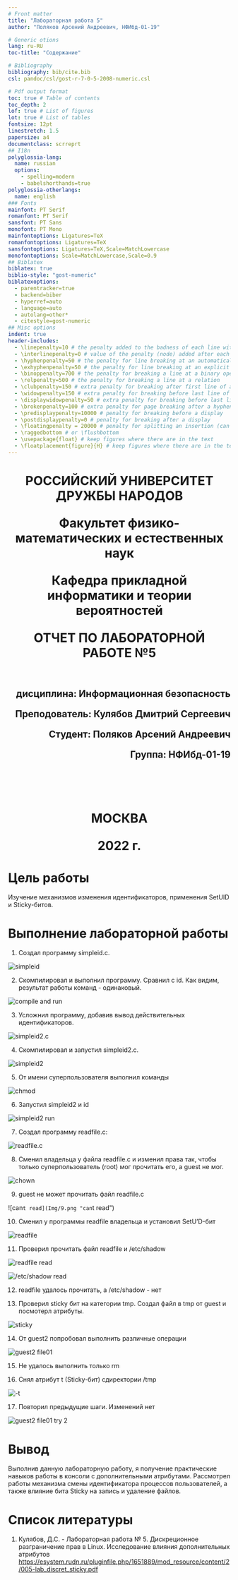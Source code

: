 ```yaml
---
# Front matter
title: "Лабораторная работа 5"
author: "Поляков Арсений Андреевич, НФИбд-01-19"

# Generic otions
lang: ru-RU
toc-title: "Содержание"

# Bibliography
bibliography: bib/cite.bib
csl: pandoc/csl/gost-r-7-0-5-2008-numeric.csl

# Pdf output format
toc: true # Table of contents
toc_depth: 2
lof: true # List of figures
lot: true # List of tables
fontsize: 12pt
linestretch: 1.5
papersize: a4
documentclass: scrreprt
## I18n
polyglossia-lang:
  name: russian
  options:
	- spelling=modern
	- babelshorthands=true
polyglossia-otherlangs:
  name: english
### Fonts
mainfont: PT Serif
romanfont: PT Serif
sansfont: PT Sans
monofont: PT Mono
mainfontoptions: Ligatures=TeX
romanfontoptions: Ligatures=TeX
sansfontoptions: Ligatures=TeX,Scale=MatchLowercase
monofontoptions: Scale=MatchLowercase,Scale=0.9
## Biblatex
biblatex: true
biblio-style: "gost-numeric"
biblatexoptions:
  - parentracker=true
  - backend=biber
  - hyperref=auto
  - language=auto
  - autolang=other*
  - citestyle=gost-numeric
## Misc options
indent: true
header-includes:
  - \linepenalty=10 # the penalty added to the badness of each line within a paragraph (no associated penalty node) Increasing the value makes tex try to have fewer lines in the paragraph.
  - \interlinepenalty=0 # value of the penalty (node) added after each line of a paragraph.
  - \hyphenpenalty=50 # the penalty for line breaking at an automatically inserted hyphen
  - \exhyphenpenalty=50 # the penalty for line breaking at an explicit hyphen
  - \binoppenalty=700 # the penalty for breaking a line at a binary operator
  - \relpenalty=500 # the penalty for breaking a line at a relation
  - \clubpenalty=150 # extra penalty for breaking after first line of a paragraph
  - \widowpenalty=150 # extra penalty for breaking before last line of a paragraph
  - \displaywidowpenalty=50 # extra penalty for breaking before last line before a display math
  - \brokenpenalty=100 # extra penalty for page breaking after a hyphenated line
  - \predisplaypenalty=10000 # penalty for breaking before a display
  - \postdisplaypenalty=0 # penalty for breaking after a display
  - \floatingpenalty = 20000 # penalty for splitting an insertion (can only be split footnote in standard LaTeX)
  - \raggedbottom # or \flushbottom
  - \usepackage{float} # keep figures where there are in the text
  - \floatplacement{figure}{H} # keep figures where there are in the text
---
```


<h1 align="center">
<p>РОССИЙСКИЙ УНИВЕРСИТЕТ ДРУЖБЫ НАРОДОВ 
<p>Факультет физико-математических и естественных наук  
<p>Кафедра прикладной информатики и теории вероятностей
<p>ОТЧЕТ ПО ЛАБОРАТОРНОЙ РАБОТЕ №5
<br></br>
<h2 align="right">
<p>дисциплина: Информационная безопасность
<p>Преподователь: Кулябов Дмитрий Сергеевич
<p>Студент: Поляков Арсений Андреевич
<p>Группа: НФИбд-01-19
<br></br>
<br></br>
<h1 align="center">
<p>МОСКВА
<p>2022 г.
</h1>

# **Цель работы**

Изучение механизмов изменения идентификаторов, применения SetUID и Sticky-битов.


# **Выполнение лабораторной работы**

1. Создал программу simpleid.c.

![simpleid](Img/1.png "simpleid.c")

2. Скомпилировал и выполнил программу. Сравнил с id. Как видим, результат работы команд - одинаковый.

![compile and run](Img/2.png "compile and run")

3. Усложнил программу, добавив вывод действительных идентификаторов. 

![simpleid2.c](Img/3.png "simpleid2.c")

4. Скомпилировал и запустил simpleid2.c. 

![simpleid2](Img/4.png "simpleid2")

5. От имени суперпользователя выполнил команды 

![chmod](Img/5.png "chmod")

6. Запустил simpleid2 и id 

![simpleid2 run](Img/6.png "simpleid2 run")

7. Создал программу readfile.c:

![readfile.c](Img/7.png "readfile.c")

8. Сменил владельца у файла readfile.c  и изменил права так, чтобы только суперпользователь (root) мог прочитать его, a guest не мог.

![chown](Img/8.png "chown")

9. guest не может прочитать файл readfile.c

![can`t read](Img/9.png "can`t read")

10. Сменил у программы readfile владельца и установил SetU’D-бит

![readfile](Img/10.png "readfile")

11. Проверил прочитать файл readfile и /etc/shadow

![readfile read](Img/11.png "readfile read")

![/etc/shadow read](Img/12.png "/etc/shadow read")

12. readfile удалось прочитать, а /etc/shadow - нет

13. Проверил sticky бит на категории tmp. Создал файл в tmp от guest и посмотерл атрибуты.

![sticky](Img/13.png "sticky")

14. От guest2 попробовал выполнить различные операции

![guest2 file01](Img/14.png "guest2 file01")

15. Не удалось выполнить только rm

16. Снял атрибут t (Sticky-бит) сдиректории /tmp

![-t](Img/15.png "-t")

17. Повторил предыдущие шаги. Изменений нет

![guest2 file01 try 2](Img/16.png "guest2 file01 try 2")


# Вывод

Выполнив данную лабораторную работу, я получение практические навыков работы в консоли с дополнительными атрибутами. Рассмотрел работы механизма смены идентификатора процессов пользователей, а также влияние бита Sticky на запись и удаление файлов.

# Список литературы

1. Кулябов, Д.С. - Лабораторная работа № 5. Дискреционное разграничение прав в Linux.  Исследование влияния дополнительных атрибутов
https://esystem.rudn.ru/pluginfile.php/1651889/mod_resource/content/2/005-lab_discret_sticky.pdf
